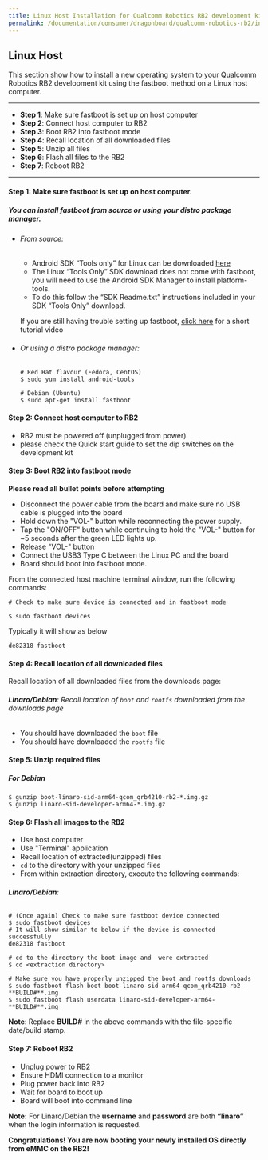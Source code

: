 ```yaml
---
title: Linux Host Installation for Qualcomm Robotics RB2 development kit
permalink: /documentation/consumer/dragonboard/qualcomm-robotics-rb2/installation/linux-fastboot.md.html
---
```

## Linux Host

This section show how to install a new operating system to your Qualcomm Robotics RB2 development kit using the fastboot method on a Linux host computer.

***

- **Step 1**: Make sure fastboot is set up on host computer
- **Step 2**: Connect host computer to RB2
- **Step 3**: Boot RB2 into fastboot mode
- **Step 4**: Recall location of all downloaded files
- **Step 5**: Unzip all files
- **Step 6**: Flash all files to the RB2
- **Step 7**: Reboot RB2

***

#### **Step 1**: Make sure fastboot is set up on host computer.
##### You can install fastboot from source or using your distro package manager.

- ###### From source:
  - Android SDK “Tools only” for Linux can be downloaded <a href="https://developer.android.com/studio/releases/platform-tools.html" target="_blank">here</a>
  - The Linux “Tools Only” SDK download does not come with fastboot, you will need to use the Android SDK Manager to install platform-tools.
  - To do this follow the “SDK Readme.txt” instructions included in your SDK “Tools Only” download.

  If you are still having trouble setting up fastboot, <a href="https://youtu.be/W_zlydVBftA" target="_blank">click here</a> for a short tutorial video

- ###### Or using a distro package manager:
  ```
  # Red Hat flavour (Fedora, CentOS)
  $ sudo yum install android-tools

  # Debian (Ubuntu)
  $ sudo apt-get install fastboot
  ```

#### **Step 2**: Connect host computer to RB2

- RB2 must be powered off (unplugged from power)
- please check the Quick start guide to set the dip switches on the development kit

#### **Step 3**: Boot RB2 into fastboot mode

**Please read all bullet points before attempting**

- Disconnect the power cable from the board and make sure no USB cable is plugged into the board
- Hold down the "VOL-" button while reconnecting the power supply.
- Tap the "ON/OFF" button while continuing to hold the "VOL-" button for ~5 seconds after the green LED lights up.
- Release "VOL-" button
- Connect the USB3 Type C between the Linux PC and the board
- Board should boot into fastboot mode.

From the connected host machine terminal window, run the following commands:

```shell
# Check to make sure device is connected and in fastboot mode

$ sudo fastboot devices
```

Typically it will show as below
```shell
de82318	fastboot
```

#### **Step 4**: Recall location of all downloaded files

Recall location of all downloaded files from the downloads page:

###### **Linaro/Debian**: Recall location of `boot` and `rootfs` downloaded from the downloads page
- You should have downloaded the `boot` file
- You should have downloaded the `rootfs` file

#### **Step 5**: Unzip required files

##### For Debian
```shell
$ gunzip boot-linaro-sid-arm64-qcom_qrb4210-rb2-*.img.gz
$ gunzip linaro-sid-developer-arm64-*.img.gz
```

#### **Step 6**: Flash all images to the RB2

- Use host computer
- Use "Terminal" application
- Recall location of extracted(unzipped) files
- `cd` to the directory with your unzipped files
- From within extraction directory, execute the following commands:

###### **Linaro/Debian**:
```shell
# (Once again) Check to make sure fastboot device connected
$ sudo fastboot devices
# It will show similar to below if the device is connected successfully
de82318	fastboot

# cd to the directory the boot image and  were extracted
$ cd <extraction directory>

# Make sure you have properly unzipped the boot and rootfs downloads
$ sudo fastboot flash boot boot-linaro-sid-arm64-qcom_qrb4210-rb2-**BUILD#**.img
$ sudo fastboot flash userdata linaro-sid-developer-arm64-**BUILD#**.img
```
**Note**: Replace **BUILD#** in the above commands with the file-specific date/build stamp.

#### **Step 7**: Reboot RB2

- Unplug power to RB2
- Ensure HDMI connection to a monitor
- Plug power back into RB2
- Wait for board to boot up
- Board will boot into command line

**Note:** For Linaro/Debian the **username** and **password** are both **“linaro”** when the login information is requested.

**Congratulations! You are now booting your newly installed OS directly from eMMC on the RB2!**


